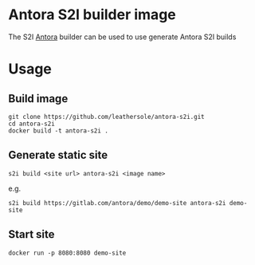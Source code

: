 # Antora S2I builder image  

The S2I [Antora](https://antora.org/ "Antora") builder can be used to use generate Antora S2I builds

# Usage

## Build image

```
git clone https://github.com/leathersole/antora-s2i.git
cd antora-s2i
docker build -t antora-s2i .
```

## Generate static site

```
s2i build <site url> antora-s2i <image name>
```
e.g.
```
s2i build https://gitlab.com/antora/demo/demo-site antora-s2i demo-site
```

## Start site
```
docker run -p 8080:8080 demo-site
```
